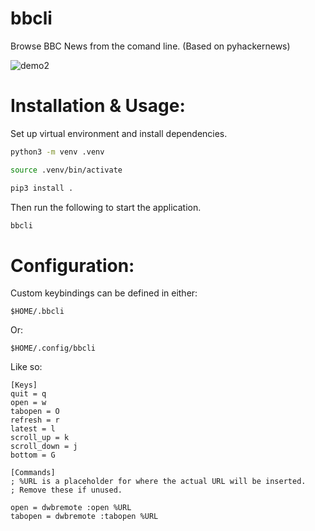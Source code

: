 # bbcli


Browse BBC News from the comand line. (Based on pyhackernews)

![demo2](https://github.com/user-attachments/assets/71ceb6e8-1345-451e-8523-d792b68804c6)


# Installation & Usage:

Set up virtual environment and install dependencies.

```bash
python3 -m venv .venv

source .venv/bin/activate

pip3 install .
```

Then run the following to start the application.

```bash
bbcli
```

# Configuration:

Custom keybindings can be defined in either:

`$HOME/.bbcli`

Or:

`$HOME/.config/bbcli`

Like so:

    [Keys]
    quit = q
    open = w
    tabopen = O
    refresh = r
    latest = l
    scroll_up = k
    scroll_down = j
    bottom = G

    [Commands]
    ; %URL is a placeholder for where the actual URL will be inserted.
    ; Remove these if unused.

    open = dwbremote :open %URL
    tabopen = dwbremote :tabopen %URL

